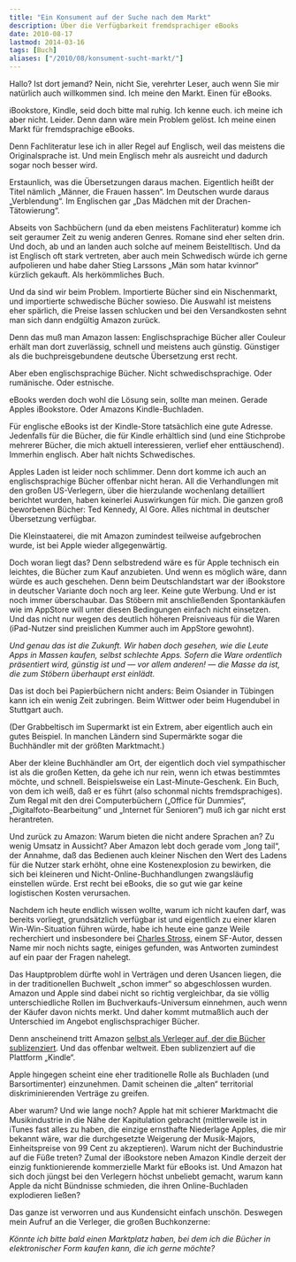 ```yaml
---
title: "Ein Konsument auf der Suche nach dem Markt"
description: Über die Verfügbarkeit fremdsprachiger eBooks
date: 2010-08-17
lastmod: 2014-03-16
tags: [Buch]
aliases: ["/2010/08/konsument-sucht-markt/"]
---
```

Hallo? Ist dort jemand?
Nein, nicht Sie, verehrter Leser, auch wenn Sie mir natürlich
auch willkommen sind. Ich meine den Markt. Einen für eBooks.

iBookstore, Kindle, seid doch bitte mal ruhig. Ich kenne euch.
ich meine ich aber nicht. Leider. Denn dann wäre mein Problem
gelöst. Ich meine einen Markt für fremdsprachige eBooks.

Denn Fachliteratur lese ich in aller Regel auf Englisch, weil
das meistens die Originalsprache ist. Und mein Englisch mehr als
ausreicht und dadurch sogar noch besser wird.

<aside>
Erstaunlich, was die Übersetzungen daraus machen. Eigentlich
heißt der Titel nämlich „Männer, die Frauen hassen“. Im Deutschen
wurde daraus „Verblendung“. Im Englischen gar „Das Mädchen mit
der Drachen-Tätowierung“.
</aside>

Abseits von Sachbüchern (und da eben meistens Fachliteratur) komme
ich seit geraumer Zeit zu wenig anderen Genres. Romane sind eher
selten drin. Und doch, ab und an landen auch solche auf meinem
Beistelltisch. Und da ist Englisch oft stark vertreten, aber
auch mein Schwedisch würde ich gerne aufpolieren und habe daher
Stieg Larssons „Män som hatar kvinnor“ kürzlich gekauft.
Als herkömmliches Buch.

Und da sind wir beim Problem. Importierte Bücher sind ein
Nischenmarkt, und importierte schwedische Bücher sowieso.
Die Auswahl ist meistens eher spärlich, die Preise lassen
schlucken und bei den Versandkosten sehnt man sich dann endgültig
Amazon zurück.

Denn das muß man Amazon lassen: Englischsprachige Bücher aller
Couleur erhält man dort zuverlässig, schnell und meistens auch
günstig. Günstiger als die buchpreisgebundene deutsche
Übersetzung erst recht.

Aber eben englischsprachige Bücher. Nicht schwedischsprachige.
Oder rumänische. Oder estnische.

eBooks werden doch wohl die Lösung sein, sollte man meinen.
Gerade Apples iBookstore. Oder Amazons Kindle-Buchladen.

Für englische eBooks ist der Kindle-Store tatsächlich eine gute
Adresse. Jedenfalls für die Bücher, die für Kindle erhältlich sind
(und eine Stichprobe mehrerer Bücher, die mich aktuell interessieren,
verlief eher enttäuschend). Immerhin englisch. Aber halt nichts
Schwedisches.

Apples Laden ist leider noch schlimmer. Denn dort komme ich auch
an englischsprachige Bücher offenbar nicht heran. All die
Verhandlungen mit den großen US-Verlegern, über die hierzulande
wochenlang detailliert berichtet wurden, haben keinerlei Auswirkungen
für mich. Die ganzen groß beworbenen Bücher: Ted Kennedy, Al Gore.
Alles nichtmal in deutscher Übersetzung verfügbar.

Die Kleinstaaterei, die mit Amazon zumindest teilweise aufgebrochen
wurde, ist bei Apple wieder allgegenwärtig.

Doch woran liegt das? Denn selbstredend wäre es für Apple technisch
ein leichtes, die Bücher zum Kauf anzubieten. Und wenn es möglich
wäre, dann würde es auch geschehen. Denn beim Deutschlandstart
war der iBookstore in deutscher Variante doch noch arg leer.
Keine gute Werbung. Und er ist noch immer überschaubar. Das Stöbern
mit anschließenden Spontankäufen wie im AppStore will unter diesen
Bedingungen einfach nicht einsetzen. Und das nicht nur wegen des
deutlich höheren Preisniveaus für die Waren (iPad-Nutzer sind
preislichen Kummer auch im AppStore gewohnt).

<em>Und genau das ist die Zukunft. Wir haben doch gesehen, wie
die Leute Apps in Massen kaufen, selbst schlechte Apps. Sofern
die Ware ordentlich präsentiert wird, günstig ist und — vor allem
anderen! — die Masse da ist, die zum Stöbern überhaupt erst einlädt.</em>

Das ist doch bei Papierbüchern nicht anders: Beim Osiander in
Tübingen kann ich ein wenig Zeit zubringen. Beim Wittwer oder
beim Hugendubel in Stuttgart auch.

(Der Grabbeltisch im Supermarkt ist ein Extrem, aber eigentlich
auch ein gutes Beispiel. In manchen Ländern sind Supermärkte sogar
die Buchhändler mit der größten Marktmacht.)

Aber der kleine Buchhändler am Ort, der eigentlich doch viel
sympathischer ist als die großen Ketten, da gehe ich nur rein,
wenn ich etwas bestimmtes möchte, und schnell. Beispielsweise
ein Last-Minute-Geschenk. Ein Buch, von dem ich weiß, daß er es
führt (also schonmal nichts fremdsprachiges). Zum Regal mit den
drei Computerbüchern („Office für Dummies“, „Digitalfoto-Bearbeitung“
und „Internet für Senioren“) muß ich gar nicht erst herantreten.

Und zurück zu Amazon: Warum bieten die nicht andere Sprachen an?
Zu wenig Umsatz in Aussicht? Aber Amazon lebt doch gerade vom
„long tail“, der Annahme, daß das Bedienen auch kleiner Nischen
den Wert des Ladens für die Nutzer stark erhöht, ohne eine
Kostenexplosion zu bewirken, die sich bei kleineren und
Nicht-Online-Buchhandlungen zwangsläufig einstellen würde. Erst
recht bei eBooks, die so gut wie gar keine logistischen Kosten verursachen.

Nachdem ich heute endlich wissen wollte, warum ich nicht kaufen
darf, was bereits vorliegt, grundsätzlich verfügbar ist und
eigentlich zu einer klaren Win-Win-Situation führen würde,
habe ich heute eine ganze Weile recherchiert und insbesondere
bei [Charles Stross](http://www.antipope.org/charlie),
einem SF-Autor, dessen Name mir noch nichts
sagte, einiges gefunden, was Antworten zumindest auf ein paar
der Fragen nahelegt.

Das Hauptproblem dürfte wohl in Verträgen und deren Usancen liegen,
die in der traditionellen Buchwelt „schon immer“ so abgeschlossen
wurden. Amazon und Apple sind dabei nicht so richtig vergleichbar,
da sie völlig unterschiedliche Rollen im Buchverkaufs-Universum
einnehmen, auch wenn der Käufer davon nichts merkt. Und daher
kommt mutmaßlich auch der Unterschied im Angebot englischsprachiger Bücher.

Denn anscheinend tritt Amazon [selbst als Verleger auf, der die Bücher sublizenziert](http://www.antipope.org/charlie/blog-static/2010/01/amazon-macmillan-an-outsiders.html).
Und das offenbar weltweit. Eben sublizenziert auf die Plattform „Kindle“.

Apple hingegen scheint eine eher traditionelle Rolle als Buchladen
(und Barsortimenter) einzunehmen. Damit scheinen die „alten“
territorial diskriminierenden Verträge zu greifen.

Aber warum? Und wie lange noch? Apple hat mit schierer Marktmacht
die Musikindustrie in die Nähe der Kapitulation gebracht (mittlerweile
ist in iTunes fast alles zu haben, die einzige ernsthafte Niederlage
Apples, die mir bekannt wäre, war die durchgesetzte Weigerung der
Musik-Majors, Einheitspreise von 99 Cent zu akzeptieren). Warum
nicht der Buchindustrie auf die Füße treten? Zumal der iBookstore
neben Amazon Kindle derzeit der einzig funktionierende kommerzielle
Markt für eBooks ist. Und Amazon hat sich doch jüngst bei den
Verlegern höchst unbeliebt gemacht, warum kann Apple da nicht
Bündnisse schmieden, die ihren Online-Buchladen explodieren ließen?

Das ganze ist verworren und aus Kundensicht einfach unschön.
Deswegen mein Aufruf an die Verleger, die großen Buchkonzerne:

<em>Könnte ich bitte bald einen Marktplatz haben, bei dem ich
die Bücher in elektronischer Form kaufen kann, die ich gerne
möchte?</em>
